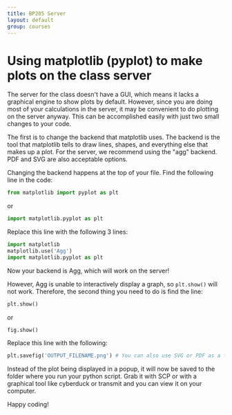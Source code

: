 ```yaml
---
title: BP205 Server
layout: default
group: courses
---
```


# Using matplotlib (pyplot) to make plots on the class server

The server for the class doesn't have a GUI, which means it lacks a graphical
engine to show plots by default. However, since you are doing most of your
calculations in the server, it may be convenient to do plotting on the server
anyway. This can be accomplished easily with just two small changes to your
code.

The first is to change the backend that matplotlib uses. The backend is the
tool that matplotlib tells to draw lines, shapes, and everything else that makes
up a plot. For the server, we recommend using the "agg" backend. PDF and SVG are
also acceptable options.  

Changing the backend happens at the top of your file. Find the following line in the code:

```python
from matplotlib import pyplot as plt
```

or

```python
import matplotlib.pyplot as plt
```

Replace this line with the following 3 lines:

```python
import matplotlib
matplotlib.use('Agg')
import matplotlib.pyplot as plt
```

Now your backend is Agg, which will work on the server!

However, Agg is unable to interactively display a graph, so `plt.show()`
will not work. Therefore, the second thing you need to do is find the line:

```python
plt.show()
```
or

```python
fig.show()
```

Replace this line with the following:

```python
plt.savefig('OUTPUT_FILENAME.png') # You can also use SVG or PDF as a file extension if you prefer vector graphics.
```

Instead of the plot being displayed in a popup, it will now be saved to the folder where you run your python script. Grab it with SCP or with a graphical tool like cyberduck or transmit and you can view it on your computer.

Happy coding!
